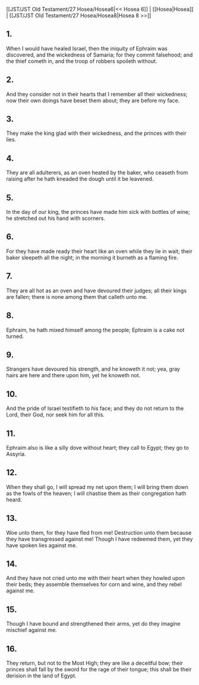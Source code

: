 [[JST/JST Old Testament/27 Hosea/Hosea6|<< Hosea 6]] | [[Hosea|Hosea]] | [[JST/JST Old Testament/27 Hosea/Hosea8|Hosea 8 >>]]
## 1.
When I would have healed Israel, then the iniquity of Ephraim was discovered, and the wickedness of Samaria; for they commit falsehood; and the thief cometh in, and the troop of robbers spoileth without.
## 2.
And they consider not in their hearts that I remember all their wickedness; now their own doings have beset them about; they are before my face.
## 3.
They make the king glad with their wickedness, and the princes with their lies.
## 4.
They are all adulterers, as an oven heated by the baker, who ceaseth from raising after he hath kneaded the dough until it be leavened.
## 5.
In the day of our king, the princes have made him sick with bottles of wine; he stretched out his hand with scorners.
## 6.
For they have made ready their heart like an oven while they lie in wait; their baker sleepeth all the night; in the morning it burneth as a flaming fire.
## 7.
They are all hot as an oven and have devoured their judges; all their kings are fallen; there is none among them that calleth unto me.
## 8.
Ephraim, he hath mixed himself among the people; Ephraim is a cake not turned.
## 9.
Strangers have devoured his strength, and he knoweth it not; yea, gray hairs are here and there upon him, yet he knoweth not.
## 10.
And the pride of Israel testifieth to his face; and they do not return to the Lord, their God, nor seek him for all this.
## 11.
Ephraim also is like a silly dove without heart; they call to Egypt; they go to Assyria.
## 12.
When they shall go, I will spread my net upon them; I will bring them down as the fowls of the heaven; I will chastise them as their congregation hath heard.
## 13.
Woe unto them, for they have fled from me! Destruction unto them because they have transgressed against me! Though I have redeemed them, yet they have spoken lies against me.
## 14.
And they have not cried unto me with their heart when they howled upon their beds; they assemble themselves for corn and wine, and they rebel against me.
## 15.
Though I have bound and strengthened their arms, yet do they imagine mischief against me.
## 16.
They return, but not to the Most High; they are like a deceitful bow; their princes shall fall by the sword for the rage of their tongue; this shall be their derision in the land of Egypt.

